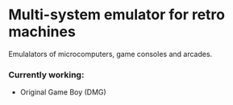# Multi-system emulator for retro machines

Emulalators of microcomputers, game consoles and arcades.

### Currently working:
 - Original Game Boy (DMG)
